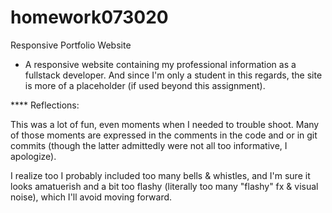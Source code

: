 # homework073020

Responsive Portfolio Website

- A responsive website containing my professional information as a fullstack developer. And since I'm only a student in this regards, the site is more of a placeholder (if used beyond this assignment).

**** Reflections:

This was a lot of fun, even moments when I needed to trouble shoot. Many of those moments are expressed in the comments in the code and or in git commits (though the latter admittedly were not all too informative, I apologize).

I realize too I probably included too many bells & whistles, and I'm sure it looks amatuerish and a bit too flashy (literally too many "flashy" fx & visual noise), which I'll avoid moving forward.